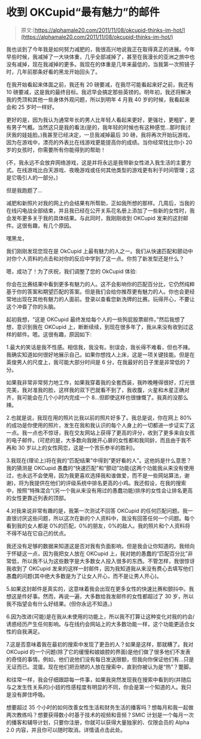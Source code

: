 # 收到 OKCupid“最有魅力”的邮件

> 原文:[https://alphamale20.com/2011/11/08/okcupid-thinks-im-hot/](https://alphamale20.com/2011/11/08/okcupid-thinks-im-hot/)

我也谈到了今年我是如何努力减肥的，我很高兴地说我正在取得真正的进展。今年早些时候，我减掉了一大块体重，几乎全部减掉了，甚至在我漫长的亚洲之旅中也没有减掉，现在我减掉的更多。我现在的体重是几年来最低的，当我第一次照镜子时，几年前那条好看的黑龙开始回头了。

在我开始看起来体面之前，我还有 20 磅要减，在我尽可能看起来好之前，我还有 10 磅要减，这是我的最终目标。我迟早会搞定那些英镑的。明年初，我还将解决我的秃顶和其他一些身体外观问题，所以到明年 4 月我 40 岁的时候，我看起来会和 25 岁时一样好。

更好的是，因为我认为通常年长的男人比年轻人看起来更好，更强壮，更粗犷，更有男子气概。当然这只是我的看法(是的，我年轻的时候也有这种感觉...那时我讨厌我的娃娃脸。)我甚至已经决定，一旦我减掉最后 30 磅，我将再次开始玩游戏，因为在游戏中，漂亮的外表比在线游戏更能提高你的成绩。当你经常找比你小 20 岁的女孩时，你需要所有你能得到的帮助！

(不，我永远不会放弃网络游戏，这是并将永远是我带新女性进入我生活的主要方式。在线游戏比白天游戏、夜晚游戏或任何其他类型的游戏更有利于时间管理；这是它吸引人的一部分。)

但是我跑题了...

减肥和新照片对我的网上约会结果有所帮助，正如我所想的那样。几周后，当我的在线闪电战全部结束，并且我已经在公开关系花名册上添加了一些新的女性时，我会发布更多关于我的具体结果。与此同时，我刚刚收到 OKCupid 发来的这封邮件。这很有趣，有几个原因。

嘿黑龙，

我们刚刚发现您现在是 OkCupid 上最有魅力的人之一。我们从快速匹配和颤动中对你个人资料的点击和对你的反应中学到了这一点。你剪了新发型还是什么？

嗯，成功了！为了庆祝，我们调整了您的 OkCupid 体验:

你会在比赛结果中看到更多有魅力的人。这不会影响你的匹配百分比，它仍然纯粹基于你的答案和期望匹配的答案。但是我们会给你推荐更有魅力的人。你也会更经常地出现在其他有魅力的人面前。登录以查看您新洗牌的比赛。玩得开心，不要让这个冲昏了你的头脑。

起初我想，“这是 OKCupid 最终发给每个人的一些狗屁股票邮件。”然后我想了想，意识到我在 OKCupid 上，断断续续，到现在很多年了，我从来没有收到过这样的邮件。嗯。这很有趣，原因如下:

1.最大的笑话是我不性感。相信我，我没有。别误会，我长得不难看，但也不辣。我确实知道如何很好地展示自己。如果你想找人上床，这是一项关键技能。但是在英俊男人的尺度上，我可能大部分时间是 6 分，在我最好的日子里是非常低的 7 分。

如果我非常非常努力地工作，如果我穿着我的全套西装，我昨晚睡得很好，灯光很完美，我对准我的脸，这样我的双下巴就看不到了，我收腹，火星和木星正确对齐，我可能会在几个小时内完成一个 8...但即使这样也很慷慨了。我真的没那么辣。

2.也就是说，我现在用的照片比我以前的照片好多了。我总是说，你在网上 80%的成功是你使用的照片，发生在我和我认识的每个人身上的一切都进一步证实了这一点。我一点也不惊讶，我在交友网站上获得了更高的评分，收到了更多来自女孩的电子邮件。(可悲的是，大多数向我敞开心扉的女性都和我同龄，而且由于我不再和 30 岁以上的女性网恋，这是一个苦乐参半的胜利)。

3.我现在(理论上)将在我的“匹配结果”中得到“更好看的人”。这他妈是什么意思？我的猜测是 OKCupid 愚蠢的“快速匹配”和“颤动”功能(这两个功能我从来没有使用过，也永远不会使用，因为我更喜欢选择我和谁做爱，而不是一些网站算法，谢谢)，将为我提供在他们的评级系统中排名更高的小鸡。我还假设，在我的搜索中，按照“特殊混合”(另一个我从来没有用过的愚蠢功能)排序的女性会让排名更高的女性更靠近列表的顶部。

4.对我来说非常有趣的是，我第一次测试不回答 OKCupid 的任何匹配问题。我一直很讨厌这些问题，所以这次在新的个人资料中，我没有回答任何一个问题。每个看到我的女人都是 0%的匹配，0%的朋友，0%的敌人。我的照片和个人资料将不得不站在它自己的优点。

我还没有足够的数据来知道这是否对我有负面影响，但是我会让你知道的。我倾向于怀疑这一点，因为我把女人放在 OKCupid 上，我对她的愚蠢的“匹配百分比”非常低，所以我不认为这些数字是大多数女人投入很多的东西。不管怎样，我很惊讶我收到了 OKCupid 发来的这样一封邮件，因为我知道我从来没有费心去填写他们愚蠢的问题(其中绝大多数是为了让女人开心，而不是让男人开心)。

5.如果这封邮件是真实的，这意味着我会出现在更多女性的快速比赛和颤抖中。我想这是件好事。然而，再说一遍，大多数给我发邮件的女性都超过了 30 岁，所以我不指望会有什么好结果。(但你永远不知道。)

6.因为改进(可能)是在我从未使用的功能上，所以我不打算让这种变化对我的约会/诱惑经历产生任何影响。与在线约会网站上的大多数功能一样，这个功能更适合女性的自我满足。

7.这是否意味着我在最初的搜索中发现了更丑的人？如果是这样，那就糟了。我对 OKCupid 的一个问题(除了它的缓慢和娘娘腔的界面)是他们做了很多他们不发表的奇怪的事情。例如，他们说他们没有每日发送限额，但我向你保证他们有...只是无证而已。混蛋。现在他们把丑陋的人放在搜索中，直到你被认为是“热”？蹩脚。

和往常一样，我会仔细跟踪每一件事，如果我突然发现我在搜索中看到的(并随后与之发生性关系的)小妞的性感程度有明显的不同，你会是第一个知道的人。我只是没有屏住呼吸。

想要超过 35 个小时的如何改善女性生活和财务生活的播客吗？想每月和我一起做两次教练吗？想要获得数小时基于技术的视频和音频？SMIC 计划是一个每月一次的播客和辅导计划，只要你注册，你就可以获得大量独家的、仅限会员的 Alpha 2.0 内容，并且你可以随时取消。详情请点击此处。